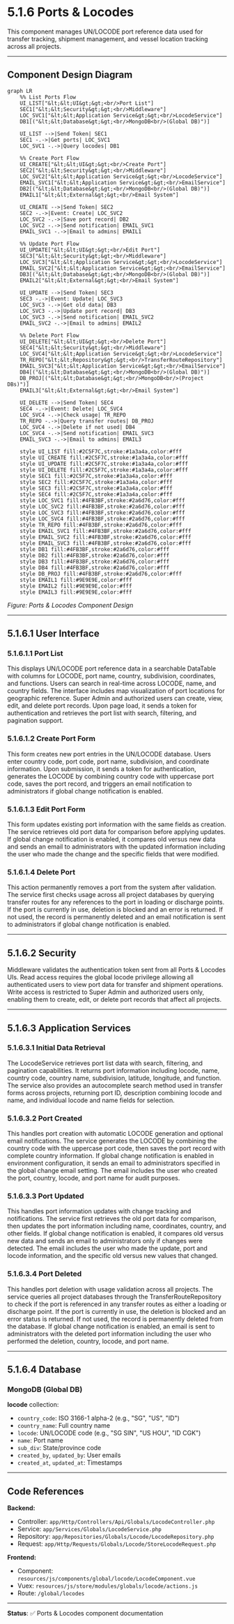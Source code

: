 # 5.1.6 Ports & Locodes

This component manages UN/LOCODE port reference data used for transfer tracking, shipment management, and vessel location tracking across all projects.

---

## Component Design Diagram

```mermaid
graph LR
    %% List Ports Flow
    UI_LIST["&lt;&lt;UI&gt;&gt;<br/>Port List"]
    SEC1["&lt;&lt;Security&gt;&gt;<br/>Middleware"]
    LOC_SVC1["&lt;&lt;Application Service&gt;&gt;<br/>LocodeService"]
    DB1[("&lt;&lt;Database&gt;&gt;<br/>MongoDB<br/>(Global DB)")]

    UI_LIST -->|Send Token| SEC1
    SEC1 -.->|Get ports| LOC_SVC1
    LOC_SVC1 -.->|Query locodes| DB1

    %% Create Port Flow
    UI_CREATE["&lt;&lt;UI&gt;&gt;<br/>Create Port"]
    SEC2["&lt;&lt;Security&gt;&gt;<br/>Middleware"]
    LOC_SVC2["&lt;&lt;Application Service&gt;&gt;<br/>LocodeService"]
    EMAIL_SVC1["&lt;&lt;Application Service&gt;&gt;<br/>EmailService"]
    DB2[("&lt;&lt;Database&gt;&gt;<br/>MongoDB<br/>(Global DB)")]
    EMAIL1["&lt;&lt;External&gt;&gt;<br/>Email System"]

    UI_CREATE -->|Send Token| SEC2
    SEC2 -.->|Event: Create| LOC_SVC2
    LOC_SVC2 -.->|Save port record| DB2
    LOC_SVC2 -.->|Send notification| EMAIL_SVC1
    EMAIL_SVC1 -.->|Email to admins| EMAIL1

    %% Update Port Flow
    UI_UPDATE["&lt;&lt;UI&gt;&gt;<br/>Edit Port"]
    SEC3["&lt;&lt;Security&gt;&gt;<br/>Middleware"]
    LOC_SVC3["&lt;&lt;Application Service&gt;&gt;<br/>LocodeService"]
    EMAIL_SVC2["&lt;&lt;Application Service&gt;&gt;<br/>EmailService"]
    DB3[("&lt;&lt;Database&gt;&gt;<br/>MongoDB<br/>(Global DB)")]
    EMAIL2["&lt;&lt;External&gt;&gt;<br/>Email System"]

    UI_UPDATE -->|Send Token| SEC3
    SEC3 -.->|Event: Update| LOC_SVC3
    LOC_SVC3 -.->|Get old data| DB3
    LOC_SVC3 -.->|Update port record| DB3
    LOC_SVC3 -.->|Send notification| EMAIL_SVC2
    EMAIL_SVC2 -.->|Email to admins| EMAIL2

    %% Delete Port Flow
    UI_DELETE["&lt;&lt;UI&gt;&gt;<br/>Delete Port"]
    SEC4["&lt;&lt;Security&gt;&gt;<br/>Middleware"]
    LOC_SVC4["&lt;&lt;Application Service&gt;&gt;<br/>LocodeService"]
    TR_REPO["&lt;&lt;Repository&gt;&gt;<br/>TransferRouteRepository"]
    EMAIL_SVC3["&lt;&lt;Application Service&gt;&gt;<br/>EmailService"]
    DB4[("&lt;&lt;Database&gt;&gt;<br/>MongoDB<br/>(Global DB)")]
    DB_PROJ[("&lt;&lt;Database&gt;&gt;<br/>MongoDB<br/>(Project DBs)")]
    EMAIL3["&lt;&lt;External&gt;&gt;<br/>Email System"]

    UI_DELETE -->|Send Token| SEC4
    SEC4 -.->|Event: Delete| LOC_SVC4
    LOC_SVC4 -.->|Check usage| TR_REPO
    TR_REPO -.->|Query transfer routes| DB_PROJ
    LOC_SVC4 -.->|Delete if not used| DB4
    LOC_SVC4 -.->|Send notification| EMAIL_SVC3
    EMAIL_SVC3 -.->|Email to admins| EMAIL3

    style UI_LIST fill:#2C5F7C,stroke:#1a3a4a,color:#fff
    style UI_CREATE fill:#2C5F7C,stroke:#1a3a4a,color:#fff
    style UI_UPDATE fill:#2C5F7C,stroke:#1a3a4a,color:#fff
    style UI_DELETE fill:#2C5F7C,stroke:#1a3a4a,color:#fff
    style SEC1 fill:#2C5F7C,stroke:#1a3a4a,color:#fff
    style SEC2 fill:#2C5F7C,stroke:#1a3a4a,color:#fff
    style SEC3 fill:#2C5F7C,stroke:#1a3a4a,color:#fff
    style SEC4 fill:#2C5F7C,stroke:#1a3a4a,color:#fff
    style LOC_SVC1 fill:#4FB3BF,stroke:#2a6d76,color:#fff
    style LOC_SVC2 fill:#4FB3BF,stroke:#2a6d76,color:#fff
    style LOC_SVC3 fill:#4FB3BF,stroke:#2a6d76,color:#fff
    style LOC_SVC4 fill:#4FB3BF,stroke:#2a6d76,color:#fff
    style TR_REPO fill:#4FB3BF,stroke:#2a6d76,color:#fff
    style EMAIL_SVC1 fill:#4FB3BF,stroke:#2a6d76,color:#fff
    style EMAIL_SVC2 fill:#4FB3BF,stroke:#2a6d76,color:#fff
    style EMAIL_SVC3 fill:#4FB3BF,stroke:#2a6d76,color:#fff
    style DB1 fill:#4FB3BF,stroke:#2a6d76,color:#fff
    style DB2 fill:#4FB3BF,stroke:#2a6d76,color:#fff
    style DB3 fill:#4FB3BF,stroke:#2a6d76,color:#fff
    style DB4 fill:#4FB3BF,stroke:#2a6d76,color:#fff
    style DB_PROJ fill:#4FB3BF,stroke:#2a6d76,color:#fff
    style EMAIL1 fill:#9E9E9E,color:#fff
    style EMAIL2 fill:#9E9E9E,color:#fff
    style EMAIL3 fill:#9E9E9E,color:#fff
```

*Figure: Ports & Locodes Component Design*

---

## 5.1.6.1 User Interface

### 5.1.6.1.1 Port List

This displays UN/LOCODE port reference data in a searchable DataTable with columns for LOCODE, port name, country, subdivision, coordinates, and functions. Users can search in real-time across LOCODE, name, and country fields. The interface includes map visualization of port locations for geographic reference. Super Admin and authorized users can create, view, edit, and delete port records. Upon page load, it sends a token for authentication and retrieves the port list with search, filtering, and pagination support.

### 5.1.6.1.2 Create Port Form

This form creates new port entries in the UN/LOCODE database. Users enter country code, port code, port name, subdivision, and coordinate information. Upon submission, it sends a token for authentication, generates the LOCODE by combining country code with uppercase port code, saves the port record, and triggers an email notification to administrators if global change notification is enabled.

### 5.1.6.1.3 Edit Port Form

This form updates existing port information with the same fields as creation. The service retrieves old port data for comparison before applying updates. If global change notification is enabled, it compares old versus new data and sends an email to administrators with the updated information including the user who made the change and the specific fields that were modified.

### 5.1.6.1.4 Delete Port

This action permanently removes a port from the system after validation. The service first checks usage across all project databases by querying transfer routes for any references to the port in loading or discharge points. If the port is currently in use, deletion is blocked and an error is returned. If not used, the record is permanently deleted and an email notification is sent to administrators if global change notification is enabled.

---

## 5.1.6.2 Security

Middleware validates the authentication token sent from all Ports & Locodes UIs. Read access requires the global locode privilege allowing all authenticated users to view port data for transfer and shipment operations. Write access is restricted to Super Admin and authorized users only, enabling them to create, edit, or delete port records that affect all projects.

---

## 5.1.6.3 Application Services

### 5.1.6.3.1 Initial Data Retrieval

The LocodeService retrieves port list data with search, filtering, and pagination capabilities. It returns port information including locode, name, country code, country name, subdivision, latitude, longitude, and function. The service also provides an autocomplete search method used in transfer forms across projects, returning port ID, description combining locode and name, and individual locode and name fields for selection.

### 5.1.6.3.2 Port Created

This handles port creation with automatic LOCODE generation and optional email notifications. The service generates the LOCODE by combining the country code with the uppercase port code, then saves the port record with complete country information. If global change notification is enabled in environment configuration, it sends an email to administrators specified in the global change email setting. The email includes the user who created the port, country, locode, and port name for audit purposes.

### 5.1.6.3.3 Port Updated

This handles port information updates with change tracking and notifications. The service first retrieves the old port data for comparison, then updates the port information including name, coordinates, country, and other fields. If global change notification is enabled, it compares old versus new data and sends an email to administrators only if changes were detected. The email includes the user who made the update, port and locode information, and the specific old versus new values that changed.

### 5.1.6.3.4 Port Deleted

This handles port deletion with usage validation across all projects. The service queries all project databases through the TransferRouteRepository to check if the port is referenced in any transfer routes as either a loading or discharge point. If the port is currently in use, the deletion is blocked and an error status is returned. If not used, the record is permanently deleted from the database. If global change notification is enabled, an email is sent to administrators with the deleted port information including the user who performed the deletion, country, locode, and port name.

---

## 5.1.6.4 Database

### MongoDB (Global DB)

**locode** collection:
- `country_code`: ISO 3166-1 alpha-2 (e.g., "SG", "US", "ID")
- `country_name`: Full country name
- `locode`: UN/LOCODE code (e.g., "SG SIN", "US HOU", "ID CGK")
- `name`: Port name
- `sub_div`: State/province code
- `created_by`, `updated_by`: User emails
- `created_at`, `updated_at`: Timestamps

---

## Code References

**Backend:**
- Controller: `app/Http/Controllers/Api/Globals/LocodeController.php`
- Service: `app/Services/Globals/LocodeService.php`
- Repository: `app/Repositories/Globals/Locode/LocodeRepository.php`
- Request: `app/Http/Requests/Globals/Locode/StoreLocodeRequest.php`

**Frontend:**
- Component: `resources/js/components/global/locode/LocodeComponent.vue`
- Vuex: `resources/js/store/modules/globals/locode/actions.js`
- Route: `/global/locodes`

---

**Status**: ✅ Ports & Locodes component documentation
